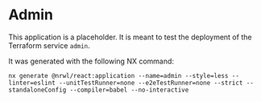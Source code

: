 # Admin

This application is a placeholder.
It is meant to test the deployment of the Terraform service `admin`.

It was generated with the following NX command:

```shell
nx generate @nrwl/react:application --name=admin --style=less --linter=eslint --unitTestRunner=none --e2eTestRunner=none --strict --standaloneConfig --compiler=babel --no-interactive
```
